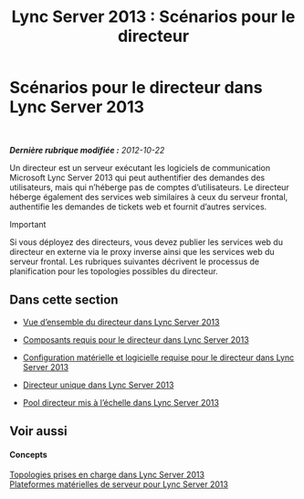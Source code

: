 ﻿---
title: 'Lync Server 2013 : Scénarios pour le directeur'
TOCTitle: Scénarios pour le directeur
ms:assetid: d2cf384a-0860-4779-80ce-cba2543be322
ms:mtpsurl: https://technet.microsoft.com/fr-fr/library/Gg398908(v=OCS.15)
ms:contentKeyID: 49298924
ms.date: 07/20/2017
mtps_version: v=OCS.15
ms.translationtype: HT
---

# Scénarios pour le directeur dans Lync Server 2013

 

_**Dernière rubrique modifiée :** 2012-10-22_

Un directeur est un serveur exécutant les logiciels de communication  Microsoft Lync Server 2013 qui peut authentifier des demandes des utilisateurs, mais qui n’héberge pas de comptes d’utilisateurs. Le directeur héberge également des services web similaires à ceux du serveur frontal, authentifie les demandes de tickets web et fournit d’autres services.

> [!important]  
> Si vous déployez des directeurs, vous devez publier les services web du directeur en externe via le proxy inverse ainsi que les services web du serveur frontal. Les rubriques suivantes décrivent le processus de planification pour les topologies possibles du directeur.

## Dans cette section

  - [Vue d’ensemble du directeur dans Lync Server 2013](lync-server-2013-overview-of-the-director.md)

  - [Composants requis pour le directeur dans Lync Server 2013](lync-server-2013-components-required-for-the-director.md)

  - [Configuration matérielle et logicielle requise pour le directeur dans Lync Server 2013](lync-server-2013-hardware-and-software-requirements-for-the-director.md)

  - [Directeur unique dans Lync Server 2013](lync-server-2013-single-director.md)

  - [Pool directeur mis à l’échelle dans Lync Server 2013](lync-server-2013-scaled-director-pool.md)

## Voir aussi

#### Concepts

[Topologies prises en charge dans Lync Server 2013](lync-server-2013-supported-topologies.md)  
[Plateformes matérielles de serveur pour Lync Server 2013](lync-server-2013-server-hardware-platforms.md)

